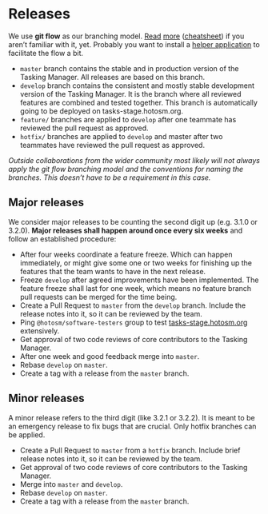 # Releases

We use **git flow** as our branching model. [Read](https://nvie.com/posts/a-successful-git-branching-model/) [more](https://jeffkreeftmeijer.com/git-flow/) ([cheatsheet](https://danielkummer.github.io/git-flow-cheatsheet/)) if you aren’t familiar with it, yet. Probably you want to install a [helper application](https://github.com/nvie/gitflow/wiki/Installation) to facilitate the flow a bit.

* `master` branch contains the stable and in production version of the Tasking Manager. All releases are based on this branch.
* `develop` branch contains the consistent and mostly stable development version of the Tasking Manager. It is the branch where all reviewed features are combined and tested together. This branch is automatically going to be deployed on tasks-stage.hotosm.org.
* `feature/` branches are applied to `develop` after one teammate has reviewed the pull request as approved.
* `hotfix/` branches are applied to `develop` and master after two teammates have reviewed the pull request as approved.

*Outside collaborations from the wider community most likely will not always apply the git flow branching model and the conventions for naming the branches. This doesn’t have to be a requirement in this case.*

## Major releases

We consider major releases to be counting the second digit up (e.g. 3.1.0 or 3.2.0). **Major releases shall happen around once every six weeks** and follow an established procedure:

* After four weeks coordinate a feature freeze. Which can happen immediately, or might give some one or two weeks for finishing up the features that the team wants to have in the next release.
* Freeze `develop` after agreed improvements have been implemented. The feature freeze shall last for one week, which means no feature branch pull requests can be merged for the time being.
* Create a Pull Request to `master` from the `develop` branch. Include the release notes into it, so it can be reviewed by the team.
* Ping `@hotosm/software-testers` group to test [tasks-stage.hotosm.org](https://tasks-stage.hotosm.org) extensively.
* Get approval of two code reviews of core contributors to the Tasking Manager.
* After one week and good feedback merge into `master`.
* Rebase `develop` on `master`.
* Create a tag with a release from the `master` branch.

## Minor releases

A minor release refers to the third digit (like 3.2.1 or 3.2.2). It is meant to be an emergency release to fix bugs that are crucial. Only hotfix branches can be applied.

* Create a Pull Request to `master` from a `hotfix` branch. Include brief release notes into it, so it can be reviewed by the team.
* Get approval of two code reviews of core contributors to the Tasking Manager.
* Merge into `master` and `develop`.
* Rebase `develop` on `master`.
* Create a tag with a release from the `master` branch.

